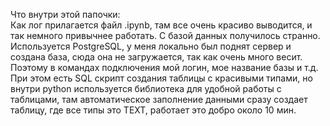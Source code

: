 Что внутри этой папочки: </br>
Как лог прилагается файл .ipynb, там все очень красиво выводится, и так немного привычнее работать. С базой данных получилось странно. Используется PostgreSQL, у меня локально был поднят сервер и создана база, сюда она не загружается, так как очень много весит. Поэтому в командах подключения мой логин, мое название базы и т.д.
При этом есть SQL скрипт создания таблицы с красивыми типами, но внутри python используется библиотека для удобной работы с таблицами, там автоматическое заполнение данными сразу создает таблицу, где все типы это TEXT, работает это добро около 10 мин.
